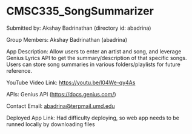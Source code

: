 # CMSC335_SongSummarizer

Submitted by: Akshay Badrinathan (directory id: abadrina)

Group Members: Akshay Badrinathan (abadrina)

App Description: Allow users to enter an artist and song, and leverage Genius Lyrics API to get the summary/description of that specific songs. Users can store song summaries in various folders/playlists for future reference.

YouTube Video Link: https://youtu.be/l04We-qy4As 

APIs: Genius API (https://docs.genius.com/)

Contact Email: abadrina@terpmail.umd.edu

Deployed App Link: Had difficulty deploying, so web app needs to be runned locally by downloading files
